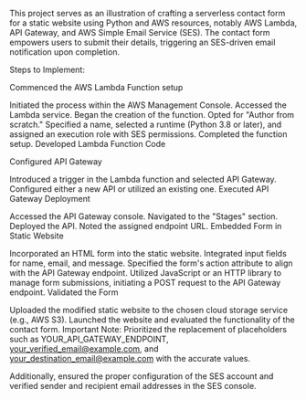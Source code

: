 This project serves as an illustration of crafting a serverless contact form for a static website using Python and AWS resources, notably AWS Lambda, API Gateway, and AWS Simple Email Service (SES). The contact form empowers users to submit their details, triggering an SES-driven email notification upon completion.

Steps to Implement:

Commenced the AWS Lambda Function setup

Initiated the process within the AWS Management Console.
Accessed the Lambda service.
Began the creation of the function.
Opted for "Author from scratch."
Specified a name, selected a runtime (Python 3.8 or later), and assigned an execution role with SES permissions.
Completed the function setup.
Developed Lambda Function Code

Configured API Gateway

Introduced a trigger in the Lambda function and selected API Gateway.
Configured either a new API or utilized an existing one.
Executed API Gateway Deployment

Accessed the API Gateway console.
Navigated to the "Stages" section.
Deployed the API.
Noted the assigned endpoint URL.
Embedded Form in Static Website

Incorporated an HTML form into the static website.
Integrated input fields for name, email, and message.
Specified the form's action attribute to align with the API Gateway endpoint.
Utilized JavaScript or an HTTP library to manage form submissions, initiating a POST request to the API Gateway endpoint.
Validated the Form

Uploaded the modified static website to the chosen cloud storage service (e.g., AWS S3).
Launched the website and evaluated the functionality of the contact form.
Important Note:
Prioritized the replacement of placeholders such as YOUR_API_GATEWAY_ENDPOINT, your_verified_email@example.com, and your_destination_email@example.com with the accurate values.

Additionally, ensured the proper configuration of the SES account and verified sender and recipient email addresses in the SES console.
